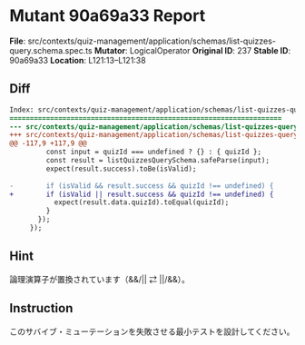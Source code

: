 # Mutant 90a69a33 Report

**File**: src/contexts/quiz-management/application/schemas/list-quizzes-query.schema.spec.ts
**Mutator**: LogicalOperator
**Original ID**: 237
**Stable ID**: 90a69a33
**Location**: L121:13–L121:38

## Diff

```diff
Index: src/contexts/quiz-management/application/schemas/list-quizzes-query.schema.spec.ts
===================================================================
--- src/contexts/quiz-management/application/schemas/list-quizzes-query.schema.spec.ts	original
+++ src/contexts/quiz-management/application/schemas/list-quizzes-query.schema.spec.ts	mutated #237
@@ -117,9 +117,9 @@
         const input = quizId === undefined ? {} : { quizId };
         const result = listQuizzesQuerySchema.safeParse(input);
         expect(result.success).toBe(isValid);
 
-        if (isValid && result.success && quizId !== undefined) {
+        if (isValid || result.success && quizId !== undefined) {
           expect(result.data.quizId).toEqual(quizId);
         }
       });
     });
```

## Hint

論理演算子が置換されています（&&/|| ⇄ ||/&&）。

## Instruction

このサバイブ・ミューテーションを失敗させる最小テストを設計してください。
